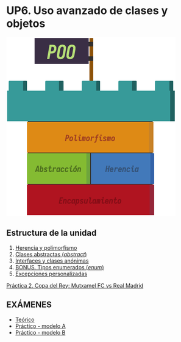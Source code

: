 # UP6. Uso avanzado de clases y objetos
![herencia](herencia.png)

## Estructura de la unidad
1.  [Herencia y polimorfismo]()
2.  [Clases abstractas (_abstract_)]()
3.  [Interfaces y clases anónimas]()
4.  [BONUS. Tipos enumerados (_enum_)]()
5.  [Excepciones personalizadas]()
   
[Práctica 2. Copa del Rey: Mutxamel FC vs Real Madrid]()

## EXÁMENES
- [Teórico](8_EXAMEN_TEÓRICO_UD6.pdf)
- [Práctico - modelo A](9_EXAMEN_PRÁCTICO_UD6.pdf)
- [Práctico - modelo B](10_EXAMEN_PRÁCTICO_UD6.pdf)
